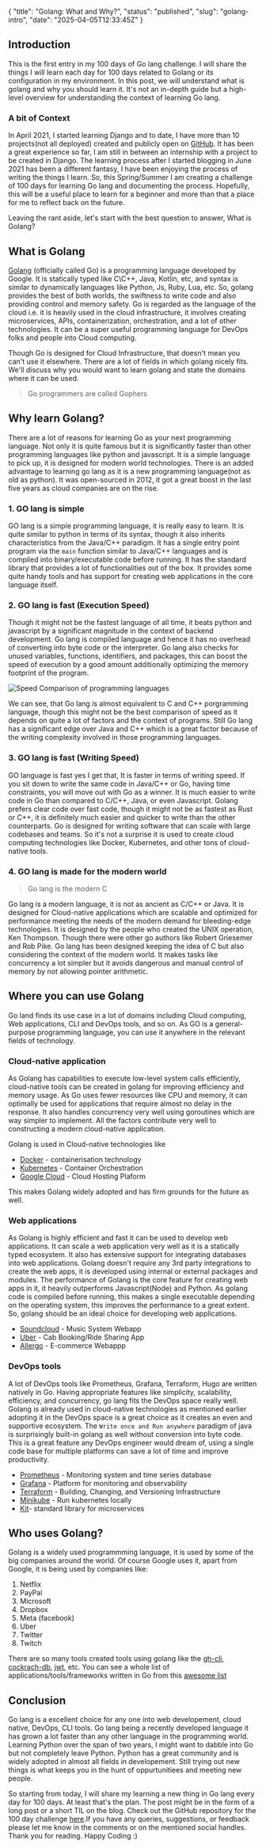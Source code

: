 {
  "title": "Golang: What and Why?",
  "status": "published",
  "slug": "golang-intro",
  "date": "2025-04-05T12:33:45Z"
}

<h2>Introduction</h2>
<p>This is the first entry in my 100 days of Go lang challenge. I will share the things I will learn each day for 100 days related to Golang or its configuration in my environment. In this post, we will understand what is golang and why you should learn it. It's not an in-depth guide but a high-level overview for understanding the context of learning Go lang.</p>
<h3>A bit of Context</h3>
<p>In April 2021, I started learning Django and to date, I have more than 10 projects(not all deployed) created and publicly open on <a href="https://github.com/Mr-Destructive?tab=repositories&amp;q=django&amp;type=&amp;language=python&amp;sort=">GitHub</a>. It has been a great experience so far, I am still in between an internship with a project to be created in Django. The learning process after I started blogging in June 2021 has been a different fantasy, I have been enjoying the process of writing the things I learn. So, this Spring/Summer I am creating a challenge of 100 days for learning Go lang and documenting the process. Hopefully, this will be a useful place to learn for a beginner and more than that a place for me to reflect back on the future.</p>
<p>Leaving the rant aside, let's start with the best question to answer, What is Golang?</p>
<h2>What is Golang</h2>
<p><a href="https://go.dev/">Golang</a> (officially called Go) is a programming language developed by Google. It is statically typed like C\C++, Java, Kotlin, etc, and syntax is similar to dynamically languages like Python, Js, Ruby, Lua, etc. So, golang provides the best of both worlds, the swiftness to write code and also providing control and memory safety. Go is regarded as the language of the cloud i.e. it is heavily used in the cloud infrastructure, it involves creating microservices, APIs, containerization, orchestration, and a lot of other technologies. It can be a super useful programming language for DevOps folks and people into Cloud computing.</p>
<p>Though Go is designed for Cloud Infrastructure, that doesn't mean you can't use it elsewhere. There are a lot of fields in which golang nicely fits. We'll discuss why you would want to learn golang and state the domains where it can be used.</p>
<blockquote>
<p>Go programmers are called Gophers</p>
</blockquote>
<h2>Why learn Golang?</h2>
<p>There are a lot of reasons for learning Go as your next programming language. Not only it is quite famous but it is significantly faster than other programming languages like python and javascript. It is a simple language to pick up, it is designed for modern world technologies. There is an added advantage to learning go lang as it is a new programming language(not as old as python). It was open-sourced in 2012, it got a great boost in the last five years as cloud companies are on the rise.</p>
<h3>1. GO lang is simple</h3>
<p>GO lang is a simple programming language, it is really easy to learn. It is quite similar to python in terms of its syntax, though it also inherits characteristics from the Java/C++ paradigm. It has a single entry point program via the <code>main</code> function similar to Java/C++ languages and is compiled into binary/executable code before running. It has the standard library that provides a lot of functionalities out of the box. It provides some quite handy tools and has support for creating web applications in the core language itself.</p>
<h3>2. GO lang is fast (Execution Speed)</h3>
<p>Though it might not be the fastest language of all time, it beats python and javascript by a significant magnitude in the context of backend development. Go lang is compiled language and hence it has no overhead of converting into byte code or the interpreter. Go lang also checks for unused variables, functions, identifiers, and packages, this can boost the speed of execution by a good amount additionally optimizing the memory footprint of the program.</p>
<p><img src="https://camo.githubusercontent.com/37d2b63be8996cd03b67e80d3dee322c698e9753d0602c7da8f8ef399fbed57a/68747470733a2f2f7261772e6769746875622e636f6d2f6e696b6c61732d686565722f73706565642d636f6d70617269736f6e2f6d61737465722f2e6769746875622f706c6f745f76312e342e706e67" alt="Speed Comparison of programming languages"></p>
<p>We can see, that Go lang is almost equivalent to C and C++ porgramming language, though this might not be the best comparison of speed as it depends on quite a lot of factors and the context of programs. Still Go lang has a significant edge over Java and C++ which is a great factor because of the writing complexity involved in those programming languages.</p>
<h3>3. GO lang is fast (Writing Speed)</h3>
<p>GO language is fast yes I get that, It is faster in terms of writing speed. If you sit down to write the same code in Java/C++ or Go, having time constraints, you will move out with Go as a winner. It is much easier to write code in Go than compared to C/C++, Java, or even Javascript. Golang prefers clear code over fast code, though it might not be as fastest as Rust or C++, it is definitely much easier and quicker to write than the other counterparts. Go is designed for writing software that can scale with large codebases and teams. So it's not a surprise it is used to create cloud computing technologies like Docker, Kubernetes, and other tons of cloud-native tools.</p>
<h3>4. GO lang is made for the modern world</h3>
<blockquote>
<p>Go lang is the modern C</p>
</blockquote>
<p>Go lang is a modern language, it is not as ancient as C/C++ or Java. It is designed for Cloud-native applications which are scalable and optimized for performance meeting the needs of the modern demand for bleeding-edge technologies. It is designed by the people who created the UNIX operation, Ken Thompson. Though there were other go authors like Robert Griesemer and Rob Pike. Go lang has been designed keeping the idea of C but also considering the context of the modern world. It makes tasks like concurrency a lot simpler but it avoids dangerous and manual control of memory by not allowing pointer arithmetic.</p>
<h2>Where you can use Golang</h2>
<p>Go land finds its use case in a lot of domains including Cloud computing, Web applications, CLI and DevOps tools, and so on. As GO is a general-purpose programming language, you can use it anywhere in the relevant fields of technology.</p>
<h3>Cloud-native application</h3>
<p>As Golang has capabilities to execute low-level system calls efficiently, cloud-native tools can be created in golang for improving efficiency and memory usage. As Go uses fewer resources like CPU and memory, it can optimally be used for applications that require almost no delay in the response. It also handles concurrency very well using goroutines which are way simpler to implement. All the factors contribute very well to constructing a modern cloud-native application.</p>
<p>Golang is used in Cloud-native technologies like</p>
<ul>
<li><a href="https://github.com/docker">Docker</a> - containerisation technology</li>
<li><a href="https://github.com/kubernetes/kubernetes">Kubernetes</a> - Container Orchestration</li>
<li><a href="https://github.com/google/go-cloud">Google Cloud</a> - Cloud Hosting Plaform</li>
</ul>
<p>This makes Golang widely adopted and has firm grounds for the future as well.</p>
<h3>Web applications</h3>
<p>As Golang is highly efficient and fast it can be used to develop web applications. It can scale a web application very well as it is a statically typed ecosystem. It also has extensive support for integrating databases into web applications. Golang doesn't require any 3rd party integrations to create the web apps, it is developed using internal or external packages and modules. The performance of Golang is the core feature for creating web apps in it, it heavily outperforms Javascript(Node) and Python. As golang code is compiled before running, this makes a single executable depending on the operating system, this improves the performance to a great extent. So, golang should be an ideal choice for developing web applications.</p>
<ul>
<li><a href="https://developers.soundcloud.com/blog/go-at-soundcloud">Soundcloud</a> - Music System Webapp</li>
<li><a href="https://www.slideshare.net/RobSkillington/go-at-uber">Uber</a> - Cab Booking/Ride Sharing App</li>
<li><a href="https://github.com/allegro/marathon-consul/#marathon-consul-">Allergo</a> - E-commerce Webappp</li>
</ul>
<h3>DevOps tools</h3>
<p>A lot of DevOps tools like Prometheus, Grafana, Terraform, Hugo are written natively in Go. Having appropriate features like simplicity, scalability, efficiency, and concurrency, go lang fits the DevOps space really well. Golang is already used in cloud-native technologies as mentioned earlier adopting it in the DevOps space is a great choice as it creates an even and supportive ecosystem. The <code>Write once and Run anywhere</code> paradigm of java is surprisingly built-in golang as well without conversion into byte code. This is a great feature any DevOps engineer would dream of, using a single code base for multiple platforms can save a lot of time and improve productivity.</p>
<ul>
<li><a href="https://github.com/prometheus/prometheus">Prometheus</a> - Monitoring system and time series database</li>
<li><a href="https://github.com/grafana/grafana">Grafana</a> - Platform for monitoring and observability</li>
<li><a href="https://github.com/hashicorp/terraform">Terraform</a> - Building, Changing, and Versioning Infrastructure</li>
<li><a href="https://github.com/kubernetes/minikube">Minikube</a> - Run kubernetes locally</li>
<li><a href="https://github.com/go-kit/kit">Kit</a>- standard library for microservices</li>
</ul>
<h2>Who uses Golang?</h2>
<p>Golang is a widely used programmming language, it is used by some of the big companies around the world. Of course Google uses it, apart from Google, it is being used by companies like:</p>
<ol>
<li>Netflix</li>
<li>PayPal</li>
<li>Microsoft</li>
<li>Dropbox</li>
<li>Meta (facebook)</li>
<li>Uber</li>
<li>Twitter</li>
<li>Twitch</li>
</ol>
<p>There are so many tools created tools using golang like the <a href="https://github.com/cli/cli">gh-cli</a>, <a href="https://github.com/cockroachdb/cockroach">cockrach-db</a>, <a href="https://github.com/dgrijalva/jwt-go">jwt</a>, etc. You can see a whole list of applications/tools/frameworks written in Go from this <a href="https://github.com/avelino/awesome-go">awesome list</a></p>
<h2>Conclusion</h2>
<p>Go lang is a excellent choice for any one into web developement, cloud native, DevOps, CLI tools. Go lang being a recently developed language it has grown a lot faster than any other language in the programming world. Learning Python over the span of two years, I might want to dabble into Go but not completely leave Python. Python has a great community and is widely adopted in almost all fields in developement. Still trying out new things is what keeps you in the hunt of oppurtunitiees and meeting new people.</p>
<p>So starting from today, I will share my learning a new thing in Go lang every day for 100 days. At least that's the plan. The post might be in the form of a long post or a short TIL on the blog. Check out the GitHub repository for the 100 day challenge <a href="https://github.com/mr-destructive/100-days-of-golang">here</a>.If you have any queries, suggestions, or feedback please let me know in the comments or on the mentioned social handles. Thank you for reading.  Happy Coding :)</p>
